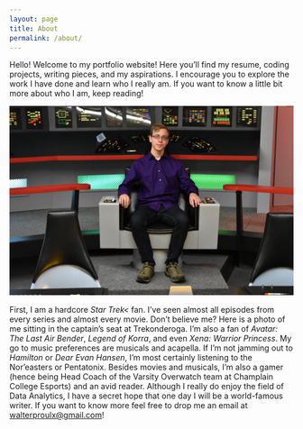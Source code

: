 ```yaml
---
layout: page
title: About
permalink: /about/
---
```


Hello! Welcome to my portfolio website! Here you’ll find my resume, coding projects, writing pieces, and my aspirations. I encourage you to explore the work I have done and learn who I really am. If you want to know a little bit more about who I am, keep reading!

![Walter sitting in captains chair.](/images/Bio-Card.JPG "Star Trek Captain's Chair")

First, I am a hardcore *Star Trek<* fan. I’ve seen almost all episodes from every series and almost every movie. Don’t believe me? Here is a photo of me sitting in the captain’s seat at Trekonderoga. I’m also a fan of *Avatar: The Last Air Bender*, *Legend of Korra*, and even *Xena: Warrior Princess*. My go to music preferences are musicals and acapella. If I’m not jamming out to *Hamilton* or *Dear Evan Hansen*, I’m most certainly listening to the Nor’easters or Pentatonix.
Besides movies and musicals, I’m also a gamer (hence being Head Coach of the Varsity Overwatch team at Champlain College Esports) and an avid reader. Although I really do enjoy the field of Data Analytics, I have a secret hope that one day I will be a world-famous writer.
If you want to know more feel free to drop me an email at walterproulx@gmail.com!
